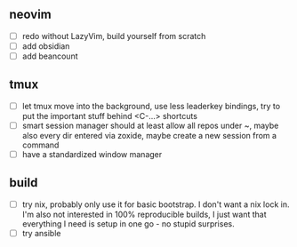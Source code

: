 ## neovim

- [ ] redo without LazyVim, build yourself from scratch
- [ ] add obsidian
- [ ] add beancount

## tmux

- [ ] let tmux move into the background, use less leaderkey bindings, try to put the important stuff behind <C-...> shortcuts
- [ ] smart session manager should at least allow all repos under ~, maybe also every dir entered via zoxide, maybe create a new session from a command
- [ ] have a standardized window manager

## build

- [ ] try nix, probably only use it for basic bootstrap. I don't want a nix lock in. I'm also not interested in 100% reproducible builds, I just want that everything I need is setup in one go - no stupid surprises.
- [ ] try ansible
